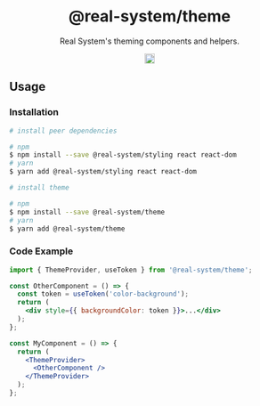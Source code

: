 <h1 align="center">@real-system/theme</h1>
<p align="center">Real System's theming components and helpers.</p>
<p align="center">
<a href="https://badge.fury.io/js/@real-system%2Ftheme"><img src="https://badge.fury.io/js/@real-system%2Ftheme.svg" alt="npm version" height="18"/></a>
</p>

## Usage

### Installation

```bash
# install peer dependencies

# npm
$ npm install --save @real-system/styling react react-dom
# yarn
$ yarn add @real-system/styling react react-dom

# install theme

# npm
$ npm install --save @real-system/theme
# yarn
$ yarn add @real-system/theme
```

### Code Example

```jsx
import { ThemeProvider, useToken } from '@real-system/theme';

const OtherComponent = () => {
  const token = useToken('color-background');
  return (
    <div style={{ backgroundColor: token }}>...</div>
  );
};

const MyComponent = () => {
  return (
    <ThemeProvider>
      <OtherComponent />
    </ThemeProvider>
  );
};

```
